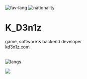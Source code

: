 ![fav-lang](https://img.shields.io/badge/favourite%20language-C%23-blueviolet)
![nationality](https://img.shields.io/badge/nationality-ukrainian-yellow)

# K_D3n1z
game, software & backend developer<br>
[kd3n1z.com](http://kd3n1z.com)<br><br>

![langs](https://github-readme-stats.vercel.app/api/top-langs/?username=KD3n1z&layout=compact)

<img src="https://github-readme-stats.vercel.app/api/top-langs/?username=KD3n1z&layout=compact">
